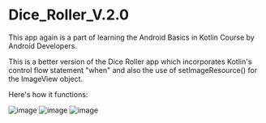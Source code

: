 # Dice_Roller_V.2.0

This app again is a part of learning the Android Basics in Kotlin Course by Android Developers.

This is a better version of the Dice Roller app which incorporates Kotlin's control flow statement "when" and also the use of setImageResource() for the ImageView object.

Here's how it functions:


![image](https://user-images.githubusercontent.com/81548577/194429266-d7b86e40-3574-4919-89c4-e6ecf3948df2.png)
![image](https://user-images.githubusercontent.com/81548577/194429407-2fabc569-a2cb-4048-9e21-9834d64b0c95.png)
![image](https://user-images.githubusercontent.com/81548577/194429562-9f9eea3d-374a-4f2d-bd6f-fef6d852623b.png)


